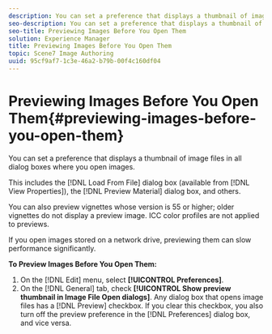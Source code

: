```yaml
---
description: You can set a preference that displays a thumbnail of image files in all dialog boxes where you open images.
seo-description: You can set a preference that displays a thumbnail of image files in all dialog boxes where you open images.
seo-title: Previewing Images Before You Open Them
solution: Experience Manager
title: Previewing Images Before You Open Them
topic: Scene7 Image Authoring
uuid: 95cf9af7-1c3e-46a2-b79b-00f4c160df04
---
```


# Previewing Images Before You Open Them{#previewing-images-before-you-open-them}

You can set a preference that displays a thumbnail of image files in all dialog boxes where you open images.

This includes the [!DNL Load From File] dialog box (available from [!DNL View Properties]), the [!DNL Preview Material] dialog box, and others.

You can also preview vignettes whose version is 55 or higher; older vignettes do not display a preview image. ICC color profiles are not applied to previews.

If you open images stored on a network drive, previewing them can slow performance significantly.

**To Preview Images Before You Open Them:** 

1. On the [!DNL Edit] menu, select **[!UICONTROL Preferences]**.
1. On the [!DNL General] tab, check **[!UICONTROL Show preview thumbnail in Image File Open dialogs]**.
Any dialog box that opens image files has a [!DNL Preview] checkbox. If you clear this checkbox, you also turn off the preview preference in the [!DNL Preferences] dialog box, and vice versa. 
